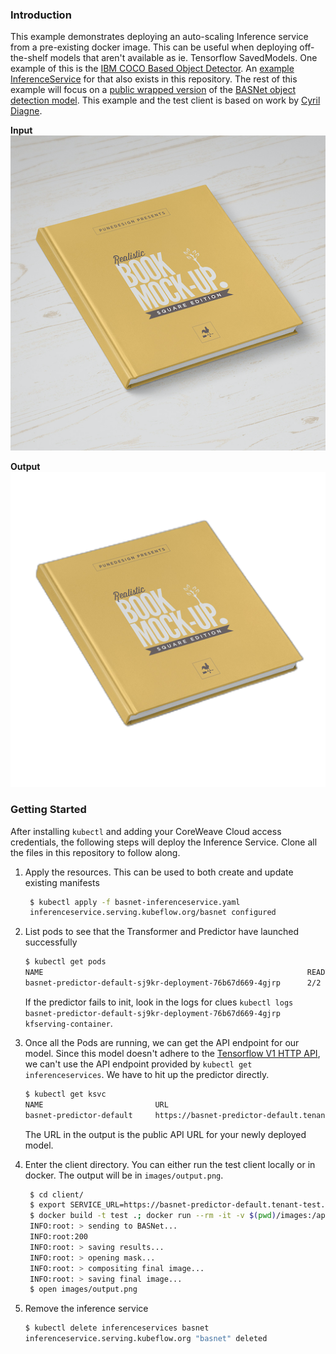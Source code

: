 ### Introduction

This example demonstrates deploying an auto-scaling Inference service from a pre-existing docker image. This can be useful when deploying off-the-shelf models that aren't available as ie. Tensorflow SavedModels. One example of this is the [IBM COCO Based Object Detector](https://github.com/IBM/MAX-Object-Detector). An [example InferenceService](./object-detector-inferenceservice.yaml) for that also exists in this repository. The rest of this example will focus on a [public wrapped version](https://github.com/cyrildiagne/basnet-http) of the [BASNet object detection model](https://github.com/NathanUA/BASNet). This example and the test client is based on work by [Cyril Diagne](https://twitter.com/cyrildiagne/status/1256916982764646402).

**Input**  
![input](./client/images/test.png)


**Output**  
![output](./client/expected_output.png)

### Getting Started

After installing `kubectl` and adding your CoreWeave Cloud access credentials, the following steps will deploy the Inference Service. Clone all the files in this repository to follow along.

1. Apply the resources. This can be used to both create and update existing manifests
   ```bash
    $ kubectl apply -f basnet-inferenceservice.yaml
    inferenceservice.serving.kubeflow.org/basnet configured
    ```
    
2. List pods to see that the Transformer and Predictor have launched successfully
   ```bash
   $ kubectl get pods
   NAME                                                           READY   STATUS    RESTARTS   AGE
   basnet-predictor-default-sj9kr-deployment-76b67d669-4gjrp      2/2     Running   0          34s
   ```
   If the predictor fails to init, look in the logs for clues `kubectl logs basnet-predictor-default-sj9kr-deployment-76b67d669-4gjrp kfserving-container`.

3. Once all the Pods are running, we can get the API endpoint for our model. Since this model doesn't adhere to the [Tensorflow V1 HTTP API](https://www.tensorflow.org/tfx/serving/api_rest#predict_api), we can't use the API endpoint provided by `kubectl get inferenceservices`. We have to hit up the predictor directly.
   ```bash
   $ kubectl get ksvc
   NAME                         URL                                                                       LATESTCREATED                      LATESTREADY                        READY   REASON
   basnet-predictor-default     https://basnet-predictor-default.tenant-test.knative.chi.coreweave.com    basnet-predictor-default-sj9kr     basnet-predictor-default-sj9kr     True
   ```
   The URL in the output is the public API URL for your newly deployed model.
   
4. Enter the client directory. You can either run the test client locally or in docker. The output will be in `images/output.png`. 
   ```bash
    $ cd client/
    $ export SERVICE_URL=https://basnet-predictor-default.tenant-test.knative.chi.coreweave.com
    $ docker build -t test .; docker run --rm -it -v $(pwd)/images:/app/images test --basnet_service_host $SERVICE_URL
    INFO:root: > sending to BASNet...
    INFO:root:200
    INFO:root: > saving results...
    INFO:root: > opening mask...
    INFO:root: > compositing final image...
    INFO:root: > saving final image...
    $ open images/output.png
   ```
   
5. Remove the inference service
   ```bash
   $ kubectl delete inferenceservices basnet
   inferenceservice.serving.kubeflow.org "basnet" deleted
   ```